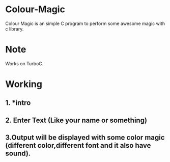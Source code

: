 # Colour-Magic
Colour Magic is an simple C program to perform some awesome magic with c library.
# Note 
Works on TurboC.
# Working
## 1. *intro
## 2. Enter Text (Like your name or something)
## 3.Output will be displayed with some color magic (different color,different font and it also have sound).
